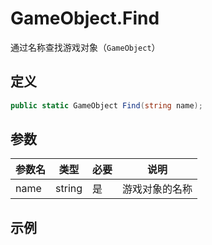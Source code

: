 # GameObject.Find

通过名称查找游戏对象（`GameObject`）

## 定义

```csharp
public static GameObject Find(string name);
```

## 参数

| 参数名 | 类型   | 必要 | 说明           |
| ------ | ------ | ---- | -------------- |
| name   | string | 是   | 游戏对象的名称 |

## 示例

```csharp
```

